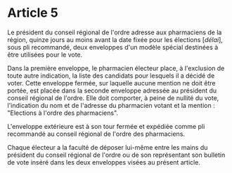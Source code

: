 # Article 5

Le président du conseil régional de l'ordre adresse aux pharmaciens de la région, quinze jours au moins avant la date fixée pour les élections [*délai*], sous pli recommandé, deux enveloppes d'un modèle spécial destinées à être utilisées pour le vote.

Dans la première enveloppe, le pharmacien électeur place, à l'exclusion de toute autre indication, la liste des candidats pour lesquels il a décidé de voter. Cette enveloppe fermée, sur laquelle aucune mention ne doit être portée, est placée dans la seconde enveloppe adressée au président du conseil régional de l'ordre. Elle doit comporter, à peine de nullité du vote, l'indication du nom et de l'adresse du pharmacien votant et la mention : "Elections à l'ordre des pharmaciens".

L'enveloppe extérieure est à son tour fermée et expédiée comme pli recommandé au conseil régional de l'ordre des pharmaciens.

Chaque électeur a la faculté de déposer lui-même entre les mains du président du conseil régional de l'ordre ou de son représentant son bulletin de vote inséré dans les deux enveloppes visées au présent article.
